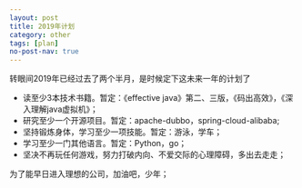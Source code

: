 ```yaml
---
layout: post
title: 2019年计划
category: other
tags: [plan]
no-post-nav: true
---
```


转眼间2019年已经过去了两个半月，是时候定下这未来一年的计划了

- 读至少3本技术书籍。暂定：《effective java》第二、三版，《码出高效》，《深入理解java虚拟机》；
- 研究至少一个开源项目。暂定：apache-dubbo，spring-cloud-alibaba;
- 坚持锻炼身体，学习至少一项技能。暂定：游泳，学车；
- 学习至少一门其他语言。暂定：Python，go；
- 坚决不再玩任何游戏，努力打破内向、不爱交际的心理障碍，多出去走走；

为了能早日进入理想的公司，加油吧，少年；
